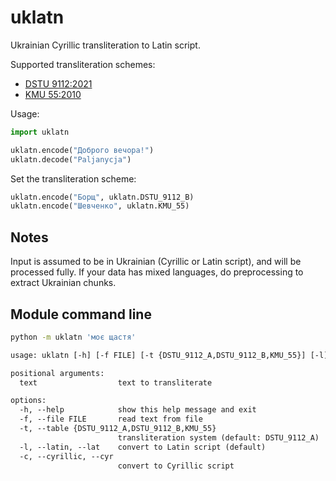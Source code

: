 uklatn
==
Ukrainian Cyrillic transliteration to Latin script.

Supported transliteration schemes:
- [DSTU 9112:2021](https://uk.wikipedia.org/wiki/ДСТУ_9112:2021)
- [KMU 55:2010](https://zakon.rada.gov.ua/laws/show/55-2010-п)


Usage:
```py
import uklatn

uklatn.encode("Доброго вечора!")
uklatn.decode("Paljanycja")
```

Set the transliteration scheme:
```py
uklatn.encode("Борщ", uklatn.DSTU_9112_B)
uklatn.encode("Шевченко", uklatn.KMU_55)
```

Notes
--
Input is assumed to be in Ukrainian (Cyrillic or Latin script), and will be processed fully.
If your data has mixed languages, do preprocessing to extract Ukrainian chunks.


Module command line
--
```sh
python -m uklatn 'моє щастя'
```

```txt
usage: uklatn [-h] [-f FILE] [-t {DSTU_9112_A,DSTU_9112_B,KMU_55}] [-l] [-c] [text ...]

positional arguments:
  text                  text to transliterate

options:
  -h, --help            show this help message and exit
  -f, --file FILE       read text from file
  -t, --table {DSTU_9112_A,DSTU_9112_B,KMU_55}
                        transliteration system (default: DSTU_9112_A)
  -l, --latin, --lat    convert to Latin script (default)
  -c, --cyrillic, --cyr
                        convert to Cyrillic script
```
